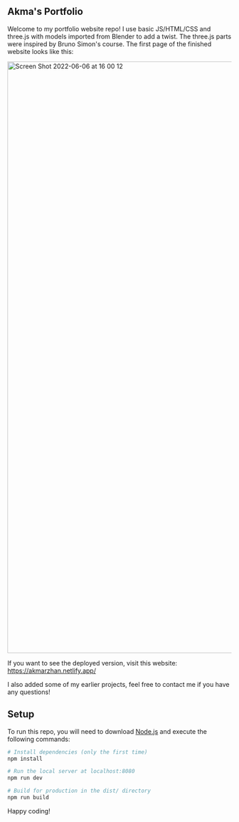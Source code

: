 ## Akma's Portfolio

Welcome to my portfolio website repo! I use basic JS/HTML/CSS and three.js with models imported from Blender to add a twist. The three.js parts were inspired by Bruno Simon's course. The first page of the finished website looks like this:

<img width="1331" alt="Screen Shot 2022-06-06 at 16 00 12" src="https://user-images.githubusercontent.com/47840436/172145377-babf3766-151a-4ce5-b0e1-15a049c0960f.png">

If you want to see the deployed version, visit this website: https://akmarzhan.netlify.app/

I also added some of my earlier projects, feel free to contact me if you have any questions!

## Setup

To run this repo, you will need to download [Node.js](https://nodejs.org/en/download/) and execute the following commands:

``` bash
# Install dependencies (only the first time)
npm install

# Run the local server at localhost:8080
npm run dev

# Build for production in the dist/ directory
npm run build
```

Happy coding!

